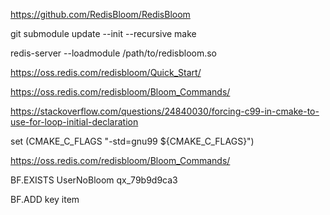 https://github.com/RedisBloom/RedisBloom

git submodule update --init --recursive
make

redis-server --loadmodule /path/to/redisbloom.so



https://oss.redis.com/redisbloom/Quick_Start/

https://oss.redis.com/redisbloom/Bloom_Commands/


https://stackoverflow.com/questions/24840030/forcing-c99-in-cmake-to-use-for-loop-initial-declaration

set (CMAKE_C_FLAGS "-std=gnu99 ${CMAKE_C_FLAGS}")


https://oss.redis.com/redisbloom/Bloom_Commands/


BF.EXISTS UserNoBloom qx_79b9d9ca3

BF.ADD  key item 

